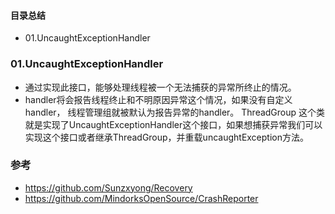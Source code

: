 #### 目录总结
- 01.UncaughtExceptionHandler





### 01.UncaughtExceptionHandler
- 通过实现此接口，能够处理线程被一个无法捕获的异常所终止的情况。
- handler将会报告线程终止和不明原因异常这个情况，如果没有自定义handler， 线程管理组就被默认为报告异常的handler。 ThreadGroup 这个类就是实现了UncaughtExceptionHandler这个接口，如果想捕获异常我们可以实现这个接口或者继承ThreadGroup，并重载uncaughtException方法。











### 参考
- https://github.com/Sunzxyong/Recovery
- https://github.com/MindorksOpenSource/CrashReporter





